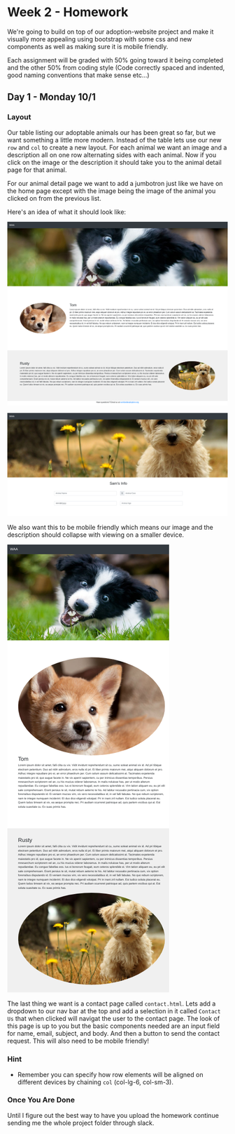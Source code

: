 # Week 2 - Homework

We're going to build on top of our adoption-website project and make it visually more appealing using bootstrap with some css and new components as well as making sure it is mobile friendly.

Each assignment will be graded with 50% going toward it being completed and the other 50% from coding style (Code correctly spaced and indented, good naming conventions that make sense etc...)


## Day 1 - Monday 10/1

### Layout
Our table listing our adoptable animals our has been great so far, but we want something a little more modern. Instead of the table lets use our new `row` and `col` to create a new layout. For each animal we want an image and a description all on one row alternating sides with each animal. Now if you click on the image or the description it should take you to the animal detail page for that animal.

For our animal detail page we want to add a jumbotron just like we have on the home page except with the image being the image of the animal you clicked on from the previous list.

Here's an idea of what it should look like:

![Home Page Layout Example 1](https://github.com/FXschwartz/okcoders-frontend-2018/blob/master/module-1/week-2/Worldwide-Animal-Adoption.png)

![Home Page Layout Example 2](https://github.com/FXschwartz/okcoders-frontend-2018/blob/master/module-1/week-2/Sam.png)

We also want this to be mobile friendly which means our image and the description should collapse with viewing on a smaller device.

![Home Page Layout Example 1](https://github.com/FXschwartz/okcoders-frontend-2018/blob/master/module-1/week-2/Worldwide-Animal-Adoption-mobile.png)

The last thing we want is a contact page called `contact.html`. Lets add a dropdown to our nav bar at the top and add a selection in it called `Contact Us` that when clicked will navigat the user to the contact page. The look of this page is up to you but the basic components needed are an input field for name, email, subject, and body. And then a button to send the contact request. This will also need to be mobile friendly!

### Hint
- Remember you can specify how row elements will be aligned on different devices by chaining `col` (col-lg-6, col-sm-3).

### Once You Are Done
Until I figure out the best way to have you upload the homework continue sending me the whole project folder through slack.
